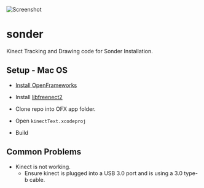 ![Screenshot](https://i.imgur.com/f2HwJiW.png)

# sonder
Kinect Tracking and Drawing code for Sonder Installation.

## Setup - Mac OS

* [Install OpenFrameworks](http://openframeworks.cc/download/)

* Install [libfreenect2](https://github.com/OpenKinect/libfreenect2)

* Clone repo into OFX app folder.

* Open `kinectText.xcodeproj`

* Build

## Common Problems

* Kinect is not working.
  * Ensure kinect is plugged into a USB 3.0 port and is using a 3.0 type-b cable.
